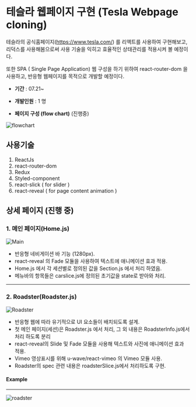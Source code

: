 # 테슬라 웹페이지 구현 (Tesla Webpage cloning)
테슬라의 공식홈페이지(https://www.tesla.com/) 를 리액트를 사용하여 구현해보고, 리덕스를 사용해봄으로써 사용 기술을 익히고 효율적인 상태관리를 적용시켜 볼 예정이다.

또한 SPA ( Single Page Application) 웹 구성을 하기 위하여 react-router-dom 을 사용하고, 반응형 웹페이지를 목적으로 개발할 예정이다.


- **기간** :
07.21~

- **개발인원** :
1 명

- **페이지 구성 (flow chart)** (진행중)

![flowchart](https://user-images.githubusercontent.com/56250064/127433885-43af16fb-1d7e-4899-a370-8c8f28004d34.png)


## 사용기술
1. ReactJs
2. react-router-dom 
3. Redux
4. Styled-component
5. react-slick ( for slider )
6. react-reveal ( for page content animation )

## 상세 페이지 (진행 중)
### 1. 메인 페이지(Home.js)
![Main](https://user-images.githubusercontent.com/56250064/127433589-5dd16a1c-866c-4bbb-a884-37482a884694.png)
- 반응형 네비게이션 바 기능 (1280px).
- react-reveal 의 Fade 모듈을 사용하여 텍스트에 애니메이션 효과 적용.
- Home.js 에서 각 세션별로 정의된 값을 Section.js 에서 처리 하였음.
- 메뉴바의 항목들은 carslice.js에 정의된 초기값을 state로 받아와 처리.
<hr/>

### 2. Roadster(Roadster.js)
![Roadster](https://user-images.githubusercontent.com/56250064/127465889-fd233357-2f6b-4543-9b63-ee649baa5ab2.png)
- 반응형 웹에 따라 유기적으로 UI 요소들이 배치되도록 설계.
- 첫 메인 페이지(세션)은 Roadster.js 에서 처리, 그 외 내용은 RoadsterInfo.js에서 처리 하도록 분리
- react-reveal의 Slide 및 Fade 모듈을 사용해 텍스트와 사진에 애니메이션 효과 적용.
- Vimeo 영상표시를 위해 u-wave/react-vimeo 의 Vimeo 모듈 사용.
- Roadster의 spec 관련 내용은 roadsterSlice.js에서 처리하도록 구현. 

#### Example
<hr/>

![roadster](https://user-images.githubusercontent.com/56250064/127466983-5bd0fe01-2d62-4033-9600-c1ead78897fd.gif)

